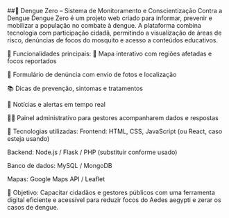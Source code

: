 ##🦟 Dengue Zero – Sistema de Monitoramento e Conscientização Contra a Dengue
Dengue Zero é um projeto web criado para informar, prevenir e mobilizar a população no combate à dengue. A plataforma combina tecnologia com participação cidadã, permitindo a visualização de áreas de risco, denúncias de focos do mosquito e acesso a conteúdos educativos.

🚀 Funcionalidades principais:
📍 Mapa interativo com regiões afetadas e focos reportados

📝 Formulário de denúncia com envio de fotos e localização

📚 Dicas de prevenção, sintomas e tratamentos

📰 Notícias e alertas em tempo real

👨‍💻 Painel administrativo para gestores acompanharem dados e respostas

🧰 Tecnologias utilizadas:
Frontend: HTML, CSS, JavaScript (ou React, caso esteja usando)

Backend: Node.js / Flask / PHP (substituir conforme usado)

Banco de dados: MySQL / MongoDB

Mapas: Google Maps API / Leaflet

🎯 Objetivo:
Capacitar cidadãos e gestores públicos com uma ferramenta digital eficiente e acessível para reduzir focos do Aedes aegypti e zerar os casos de dengue.
